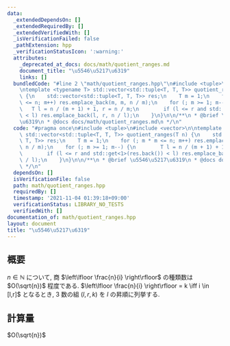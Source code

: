 ```yaml
---
data:
  _extendedDependsOn: []
  _extendedRequiredBy: []
  _extendedVerifiedWith: []
  _isVerificationFailed: false
  _pathExtension: hpp
  _verificationStatusIcon: ':warning:'
  attributes:
    _deprecated_at_docs: docs/math/quotient_ranges.md
    document_title: "\u5546\u5217\u6319"
    links: []
  bundledCode: "#line 2 \"math/quotient_ranges.hpp\"\n#include <tuple>\n#include <vector>\n\
    \ntemplate <typename T> std::vector<std::tuple<T, T, T>> quotient_ranges(T n)\
    \ {\n    std::vector<std::tuple<T, T, T>> res;\n    T m = 1;\n    for (; m * m\
    \ <= n; m++) res.emplace_back(m, m, n / m);\n    for (; m >= 1; m--) {\n     \
    \   T l = n / (m + 1) + 1, r = n / m;\n        if (l <= r and std::get<1>(res.back())\
    \ < l) res.emplace_back(l, r, n / l);\n    }\n}\n\n/**\n * @brief \u5546\u5217\
    \u6319\n * @docs docs/math/quotient_ranges.md\n */\n"
  code: "#pragma once\n#include <tuple>\n#include <vector>\n\ntemplate <typename T>\
    \ std::vector<std::tuple<T, T, T>> quotient_ranges(T n) {\n    std::vector<std::tuple<T,\
    \ T, T>> res;\n    T m = 1;\n    for (; m * m <= n; m++) res.emplace_back(m, m,\
    \ n / m);\n    for (; m >= 1; m--) {\n        T l = n / (m + 1) + 1, r = n / m;\n\
    \        if (l <= r and std::get<1>(res.back()) < l) res.emplace_back(l, r, n\
    \ / l);\n    }\n}\n\n/**\n * @brief \u5546\u5217\u6319\n * @docs docs/math/quotient_ranges.md\n\
    \ */\n"
  dependsOn: []
  isVerificationFile: false
  path: math/quotient_ranges.hpp
  requiredBy: []
  timestamp: '2021-11-04 01:39:18+09:00'
  verificationStatus: LIBRARY_NO_TESTS
  verifiedWith: []
documentation_of: math/quotient_ranges.hpp
layout: document
title: "\u5546\u5217\u6319"
---
```


## 概要
$n \in \mathbb{N}$ について, 商 $\left\lfloor \frac{n}{i} \right\rfloor$ の種類数は $O(\sqrt{n})$ 程度である. $\left\lfloor \frac{n}{i} \right\rfloor = k \iff i \in [l,r]$ となるとき, 3 数の組 $(l,r,k)$ を $l$ の昇順に列挙する.

## 計算量
$O(\sqrt{n})$
